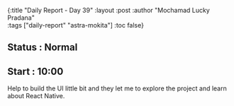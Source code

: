 {:title "Daily Report - Day 39"
 :layout :post
 :author "Mochamad Lucky Pradana"   
 :tags  ["daily-report" "astra-mokita"]
 :toc false}

## **Status : Normal**

## **Start : 10:00**
Help to build the UI little bit and they let me to explore the project and learn about React Native.
